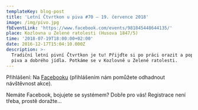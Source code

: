 ```yaml
---
templateKey: blog-post
title: 'Letní Čtvrtkon u piva #70 – 19. července 2018'
image: /img/pivo.jpg
fbEventLink: 'https://www.facebook.com/events/981845448644135/'
place: Kozlovna u Zelené ratolesti (Husova 1847/5)
time: '2018-07-19T18:00:00+02:00'
date: 2016-12-17T15:04:10.000Z
description: >-
  Tradiční letní pivní Čtvrtkon je tu! Přijďte si po práci orazit a popovídat u
  piva a dobrého jídla. Potkáme se v Kozlovně u Zelené ratolesti.
---
```

Přihlášení: Na [Facebooku](https://www.facebook.com/events/981845448644135/) (přihlášením nám pomůžete odhadnout návštěvnost akce).



Nemáte Facebook, bojujete se systémem? Dobře pro vás! Registrace není třeba, prostě doražte…
